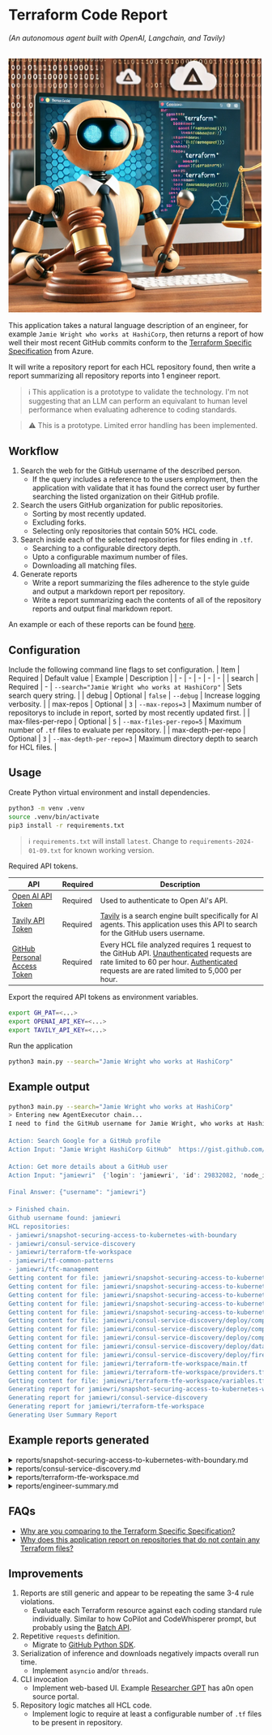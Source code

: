 # Terraform Code Report 

###### (An autonomous agent built with OpenAI, Langchain, and Tavily)

<img src="static/terraform-code-report.webp" width="500px">

This application takes a natural language description of an engineer, for example `Jamie Wright who works at HashiCorp`, then returns a report of how well their most recent GitHub commits conform to the [Terraform Specific Specification](https://azure.github.io/Azure-Verified-Modules/specs/terraform/) from Azure. 

It will write a repository report for each HCL repository found, then write a report summarizing all repository reports into 1 engineer report. 

> :information_source: This application is a prototype to validate the technology. I'm not suggesting that an LLM can perform an equivalant to human level performance when evaluating adherence to coding standards. 

> :warning: This is a prototype. Limited error handling has been implemented.

## Workflow

1.  Search the web for the GitHub username of the described person.
    - If the query includes a reference to the users employment, then the application with validate that it has found the correct user by further searching the listed organization on their GitHub profile.
2. Search the users GitHub organization for public repositories.
    - Sorting by most recently updated.
    - Excluding forks.
    - Selecting only repositories that contain 50% HCL code.
3. Search inside each of the selected repositories for files ending in `.tf`.
    - Searching to a configurable directory depth.
    - Upto a configurable maximum number of files.
    - Downloading all matching files.
4. Generate reports
    - Write a report summarizing the files adherence to the style guide and output a markdown report per repository.
    - Write a report summarizing each the contents of all of the repository reports and output final markdown report.

An example or each of these reports can be found [here](#example-reports-generated).

## Configuration
Include the following command line flags to set configuration.
| Item | Required | Default value | Example | Description |
| - | - | - | - | - | 
| search | Required | - | `--search="Jamie Wright who works at HashiCorp"` | Sets search query string. |
| debug | Optional | `false` | `--debug` | Increase logging verbosity. |
| max-repos | Optional | `3` | `--max-repos=3` | Maximum number of repositorys to include in report, sorted by most recently updated first. |
| max-files-per-repo | Optional | `5` | `--max-files-per-repo=5` | Maximum number of `.tf` files to evaluate per repository. |
| max-depth-per-repo | Optional | `3` | `--max-depth-per-repo=3` | Maximum directory depth to search for HCL files. |


## Usage

Create Python virtual environment and install dependencies.
```bash
python3 -m venv .venv
source .venv/bin/activate
pip3 install -r requirements.txt
```

> :information_source: `requirements.txt` will install  `latest`. Change to `requirements-2024-01-09.txt` for known working version.

Required API tokens.

| API | Required | Description |
| -- | -- | -- |
| [Open AI API Token](https://platform.openai.com/api-keys) | Required | Used to authenticate to Open AI's API. |
| [Tavily API Token](https://app.tavily.com/home) | Required | [Tavily](https://tavily.com) is a search engine built specifically for AI agents. This application uses this API to search for the GitHub users username.  |
| [GitHub Personal Access Token](https://github.com/settings/tokens) |  Required | Every HCL file analyzed requires 1 request to the GitHub API. [Unauthenticated](https://docs.github.com/en/rest/using-the-rest-api/rate-limits-for-the-rest-api?apiVersion=2022-11-28#primary-rate-limit-for-unauthenticated-users) requests are rate limited to 60 per hour. [Authenticated](https://docs.github.com/en/rest/using-the-rest-api/rate-limits-for-the-rest-api?apiVersion=2022-11-28#primary-rate-limit-for-authenticated-users) requests are are rated limited to 5,000 per hour. |


Export the required API tokens as environment variables.
```bash
export GH_PAT=<...>
export OPENAI_API_KEY=<...>
export TAVILY_API_KEY=<...>
```

Run the application
```bash
python3 main.py --search="Jamie Wright who works at HashiCorp"
```

## Example output

```bash
python3 main.py --search="Jamie Wright who works at HashiCorp"
> Entering new AgentExecutor chain...
I need to find the GitHub username for Jamie Wright, who works at HashiCorp. First, I will search for Jamie Wright's GitHub profile to find the username. 

Action: Search Google for a GitHub profile  
Action Input: "Jamie Wright HashiCorp GitHub"  https://gist.github.com/jamiewriThe link I found is a Gist, which may not directly indicate the GitHub username. I need to check if this Gist belongs to Jamie Wright and if they work at HashiCorp.

Action: Get more details about a GitHub user  
Action Input: "jamiewri"  {'login': 'jamiewri', 'id': 29832082, 'node_id': 'MDQ6VXNlcjI5ODMyMDgy', 'avatar_url': 'https://avatars.githubusercontent.com/u/29832082?v=4', 'gravatar_id': '', 'url': 'https://api.github.com/users/jamiewri', 'html_url': 'https://github.com/jamiewri', 'followers_url': 'https://api.github.com/users/jamiewri/followers', 'following_url': 'https://api.github.com/users/jamiewri/following{/other_user}', 'gists_url': 'https://api.github.com/users/jamiewri/gists{/gist_id}', 'starred_url': 'https://api.github.com/users/jamiewri/starred{/owner}{/repo}', 'subscriptions_url': 'https://api.github.com/users/jamiewri/subscriptions', 'organizations_url': 'https://api.github.com/users/jamiewri/orgs', 'repos_url': 'https://api.github.com/users/jamiewri/repos', 'events_url': 'https://api.github.com/users/jamiewri/events{/privacy}', 'received_events_url': 'https://api.github.com/users/jamiewri/received_events', 'type': 'User', 'site_admin': False, 'name': 'Jamie Wright', 'company': '@hashicorp', 'blog': 'https://jamiewright.io', 'location': 'Melbourne, Australia', 'email': 'jamie@jamiewright.io', 'hireable': None, 'bio': None, 'twitter_username': 'jamie_wri', 'public_repos': 51, 'public_gists': 1, 'followers': 25, 'following': 52, 'created_at': '2017-07-02T07:45:27Z', 'updated_at': '2024-08-18T22:05:26Z', 'private_gists': 0, 'total_private_repos': 114, 'owned_private_repos': 112, 'disk_usage': 197252, 'collaborators': 5, 'two_factor_authentication': True, 'plan': {'name': 'pro', 'space': 976562499, 'collaborators': 0, 'private_repos': 9999}}I have confirmed that the GitHub user "jamiewri" is indeed Jamie Wright and they work at HashiCorp. Now I can return the username in the required JSON format.

Final Answer: {"username": "jamiewri"}

> Finished chain.
Github username found: jamiewri
HCL repositories: 
- jamiewri/snapshot-securing-access-to-kubernetes-with-boundary
- jamiewri/consul-service-discovery
- jamiewri/terraform-tfe-workspace
- jamiewri/tf-common-patterns
- jamiewri/tfc-management
Getting content for file: jamiewri/snapshot-securing-access-to-kubernetes-with-boundary/deploy/boundary-config/accounts.tf
Getting content for file: jamiewri/snapshot-securing-access-to-kubernetes-with-boundary/deploy/boundary-config/admin.tf
Getting content for file: jamiewri/snapshot-securing-access-to-kubernetes-with-boundary/deploy/boundary-config/auth_method.tf
Getting content for file: jamiewri/snapshot-securing-access-to-kubernetes-with-boundary/deploy/boundary-config/groups.tf
Getting content for file: jamiewri/snapshot-securing-access-to-kubernetes-with-boundary/deploy/boundary-config/kube.tf
Getting content for file: jamiewri/consul-service-discovery/deploy/compute-bastion.tf
Getting content for file: jamiewri/consul-service-discovery/deploy/compute-consul.tf
Getting content for file: jamiewri/consul-service-discovery/deploy/compute-web.tf
Getting content for file: jamiewri/consul-service-discovery/deploy/data.tf
Getting content for file: jamiewri/consul-service-discovery/deploy/firewall.tf
Getting content for file: jamiewri/terraform-tfe-workspace/main.tf
Getting content for file: jamiewri/terraform-tfe-workspace/providers.tf
Getting content for file: jamiewri/terraform-tfe-workspace/variables.tf
Generating report for jamiewri/snapshot-securing-access-to-kubernetes-with-boundary
Generating report for jamiewri/consul-service-discovery
Generating report for jamiewri/terraform-tfe-workspace
Generating User Summary Report
```

## Example reports generated

<details> 
  <summary>reports/snapshot-securing-access-to-kubernetes-with-boundary.md</summary>

---

# IaC Code Quality Report: jamiewri/snapshot-securing-access-to-kubernetes-with-boundary

- **Owner:** jamiewri
- **Name:** snapshot-securing-access-to-kubernetes-with-boundary
- **Full Name:** jamiewri/snapshot-securing-access-to-kubernetes-with-boundary
- **Terraform Files:**
  - `deploy/boundary-config/accounts.tf`
  - `deploy/boundary-config/admin.tf`
  - `deploy/boundary-config/auth_method.tf`
  - `deploy/boundary-config/groups.tf`
  - `deploy/boundary-config/kube.tf`

## Feedback

### deploy/boundary-config/accounts.tf
- **Feedback:** The file is generally well-structured but has some issues:
  - Hardcoded passwords should be avoided for security reasons.
  - The `for_each` loop is used correctly, but the variable `var.users` should be defined and documented.
- **Score:** 7/10
- **Suggestion:**
  ```hcl
  # Line 9: Avoid hardcoding passwords
  password = "password123"
  ```
  Replace with:
  ```hcl
  password = var.user_passwords[each.key]
  ```

### deploy/boundary-config/admin.tf
- **Feedback:** The file is well-structured but has some issues:
  - Hardcoded passwords should be avoided for security reasons.
  - The `scope_id` and `grant_scope_id` should be parameterized.
- **Score:** 7/10
- **Suggestion:**
  ```hcl
  # Line 19: Avoid hardcoding passwords
  password = "password123"
  ```
  Replace with:
  ```hcl
  password = var.admin_password
  ```

### deploy/boundary-config/auth_method.tf
- **Feedback:** The file is well-structured but has some issues:
  - The `scope_id` should be parameterized.
- **Score:** 8/10
- **Suggestion:**
  ```hcl
  # Line 8: Parameterize scope_id
  scope_id = boundary_scope.org.id
  ```
  Replace with:
  ```hcl
  scope_id = var.scope_id
  ```

### deploy/boundary-config/groups.tf
- **Feedback:** The file is well-structured but has some issues:
  - The `for_each` loop is used correctly, but the variable `var.users` should be defined and documented.
  - The `scope_id` should be parameterized.
- **Score:** 8/10
- **Suggestion:**
  ```hcl
  # Line 18: Parameterize scope_id
  scope_id = boundary_scope.org.id
  ```
  Replace with:
  ```hcl
  scope_id = var.scope_id
  ```

### deploy/boundary-config/kube.tf
- **Feedback:** The file is well-structured but has some issues:
  - The `scope_id` should be parameterized.
  - The `address` should be parameterized.
- **Score:** 7/10
- **Suggestion:**
  ```hcl
  # Line 28: Parameterize scope_id
  scope_id = boundary_scope.project.id
  ```
  Replace with:
  ```hcl
  scope_id = var.scope_id
  ```

  ```hcl
  # Line 48: Parameterize address
  address = "http://vault:8200"
  ```
  Replace with:
  ```hcl
  address = var.vault_address
  ```

## Total Score
- **Total Score:** 7.4/10

The total score is calculated as the average of the individual file scores.

</details>

<details> 
  <summary>reports/consul-service-discovery.md</summary>

---
# IaC Code Quality Report: jamiewri/consul-service-discovery

- **Owner:** jamiewri
- **Name:** consul-service-discovery
- **Full Name:** jamiewri/consul-service-discovery
- **Terraform Files:**
  - `deploy/compute-bastion.tf`
  - `deploy/compute-consul.tf`
  - `deploy/compute-web.tf`
  - `deploy/data.tf`
  - `deploy/firewall.tf`

## Feedback

### deploy/compute-bastion.tf
- **Feedback:** 
  - **Issue:** The `metadata` block uses string interpolation for a single variable, which is unnecessary.
  - **Suggestion:** 
    ```hcl
    metadata = {
      sshKeys = "${var.ssh_user}:${file(var.ssh_key)} ${var.ssh_user}"
    }
    ```
    should be:
    ```hcl
    metadata = {
      sshKeys = "${var.ssh_user}:${file(var.ssh_key)} ${var.ssh_user}"
    }
    ```
  - **Score:** 8/10

### deploy/compute-consul.tf
- **Feedback:** 
  - **Issue:** The `metadata` block uses string interpolation for a single variable, which is unnecessary.
  - **Suggestion:** 
    ```hcl
    metadata = {
      sshKeys = "${var.ssh_user}:${tls_private_key.bastion.public_key_openssh} ${var.ssh_user}"
    }
    ```
    should be:
    ```hcl
    metadata = {
      sshKeys = "${var.ssh_user}:${tls_private_key.bastion.public_key_openssh} ${var.ssh_user}"
    }
    ```
  - **Score:** 8/10

### deploy/compute-web.tf
- **Feedback:** 
  - **Issue:** The `metadata` block uses string interpolation for a single variable, which is unnecessary.
  - **Suggestion:** 
    ```hcl
    metadata = {
      sshKeys = "${var.ssh_user}:${tls_private_key.bastion.public_key_openssh} ${var.ssh_user}"
    }
    ```
    should be:
    ```hcl
    metadata = {
      sshKeys = "${var.ssh_user}:${tls_private_key.bastion.public_key_openssh} ${var.ssh_user}"
    }
    ```
  - **Score:** 8/10

### deploy/data.tf
- **Feedback:** 
  - **Issue:** The `locals` block uses string interpolation for a single variable, which is unnecessary.
  - **Suggestion:** 
    ```hcl
    myip           = "${jsondecode(data.http.myip_json.body).ip}/32"
    ```
    should be:
    ```hcl
    myip           = jsondecode(data.http.myip_json.body).ip/32
    ```
  - **Score:** 9/10

### deploy/firewall.tf
- **Feedback:** 
  - **Issue:** The `source_ranges` block uses string interpolation for a single variable, which is unnecessary.
  - **Suggestion:** 
    ```hcl
    source_ranges = [
      local.myip,
      google_compute_subnetwork.subnet.ip_cidr_range,
    ]
    ```
    should be:
    ```hcl
    source_ranges = [
      local.myip,
      google_compute_subnetwork.subnet.ip_cidr_range,
    ]
    ```
  - **Score:** 9/10

## Total Score
- **Total Score:** 8.4/10

</details>

<details> 
  <summary>reports/terraform-tfe-workspace.md</summary>

---
# IaC Repository Report: jamiewri/terraform-tfe-workspace
- **Owner:** jamiewri
- **Name:** terraform-tfe-workspace
- **Full Name:** jamiewri/terraform-tfe-workspace
- **Terraform Files:**
    - `main.tf`
    - `providers.tf`
    - `variables.tf`

## Feedback

### main.tf
- **Feedback:** 
  - The `resource` and `data` blocks are generally well-structured, but there are some areas for improvement:
    - The `vcs_repo` block should be alphabetically ordered.
    - The `for_each` usage is correct, but the `count` meta-argument is missing.
    - The `depends_on` meta-argument is missing.
- **Score:** 7/10
- **Suggestion:** 
    ```hcl
    resource "tfe_workspace" "workspace" {
      organization = var.organization
      name         = var.name
      description  = var.description
      tag_names    = var.tag_names
      auto_apply   = var.auto_apply

      vcs_repo {
        branch         = var.vcs_repo_branch
        identifier     = var.vcs_repo_identifier
        oauth_token_id = var.vcs_repo_oauth_token_id
      }
    }

    data "tfe_team" "team" {
      for_each = {
        for team in var.teams_access :
        team.name => team
      }

      name         = each.value.name
      organization = var.organization
    }

    resource "tfe_team_access" "team_access" {
      for_each = {
        for team in var.teams_access :
        team.name => team
      }

      access       = each.value.access
      team_id      = data.tfe_team.team[each.value.name].id
      workspace_id = tfe_workspace.workspace.id
    }
    ```

### providers.tf
- **Feedback:** 
  - The `required_providers` block is missing the `source` property for the `tfe` provider.
  - The `required_version` constraint should include a maximum version.
- **Score:** 6/10
- **Suggestion:** 
    ```hcl
    terraform {
      required_version = ">= 1.0, < 2.0"
      required_providers {
        tfe = {
          source  = "hashicorp/tfe"
          version = ">= 0.31, < 1.0"
        }
      }
    }
    ```

### variables.tf
- **Feedback:** 
  - The `type` for `tag_names` should be more specific than `list(any)`.
  - The `type` for `auto_apply` should be `bool` instead of `string`.
  - Descriptions for variables are missing.
  - Variables should be ordered with required fields first, followed by optional fields.
- **Score:** 5/10
- **Suggestion:** 
    ```hcl
    variable "name" {
      type        = string
      description = "The name of the workspace."
    }

    variable "organization" {
      type        = string
      description = "The organization to which the workspace belongs."
    }

    variable "description" {
      type        = string
      description = "The description of the workspace."
    }

    variable "tag_names" {
      type        = list(string)
      default     = []
      description = "A list of tag names to associate with the workspace."
    }

    variable "auto_apply" {
      type        = bool
      default     = false
      description = "Whether to automatically apply changes."
    }

    variable "vcs_repo_identifier" {
      type        = string
      description = "The identifier of the VCS repository."
    }

    variable "vcs_repo_branch" {
      type        = string
      default     = "master"
      description = "The branch of the VCS repository."
    }

    variable "vcs_repo_oauth_token_id" {
      type        = string
      description = "The OAuth token ID for the VCS repository."
    }

    variable "teams_access" {
      type = list(object({
        name   = string
        access = string
      }))
      default     = []
      description = "A list of teams and their access levels."
    }
    ```

## Total Score
- **Total Score:** 6/10

The overall score is calculated as the average of the individual file scores: (7 + 6 + 5) / 3 = 6.

</details>

<details> 
  <summary>reports/engineer-summary.md</summary>

---
# Engineer Summary Report: jamiewri
- **GitHub User:** jamiewri
- **Repositories Analysed** 
    - snapshot-securing-access-to-kubernetes-with-boundary
    - consul-service-discovery
    - terraform-tfe-workspace

### Summary
- snapshot-securing-access-to-kubernetes-with-boundary
    - The repository has a total score of 7.4/10, with individual file scores ranging from 7 to 8, highlighting issues such as hardcoded passwords and the need for parameterization.
    - **Score:** 7.4/10

- consul-service-discovery
    - The repository achieved a total score of 8.4/10, with all files scoring between 8 and 9, primarily addressing unnecessary string interpolation in metadata blocks.
    - **Score:** 8.4/10

- terraform-tfe-workspace
    - This repository received a total score of 6/10, with individual file scores indicating areas for improvement in variable types, ordering, and missing properties in the provider block.
    - **Score:** 6/10

**Total Score:** 7.26/10

</details>

## FAQs

- [Why are you comparing to the Terraform Specific Specification?](faqs.md#why-are-you-comparing-to-the-terraform-specific-specification)
- [Why does this application report on repositories that do not contain any Terraform files?](faqs.md#why-does-this-application-report-on-repositories-that-do-not-contain-any-terraform-files)


## Improvements

1. Reports are still generic and appear to be repeating the same 3-4 rule violations.
    -  Evaluate each Terraform resource against each coding standard rule individually. Similar to how CoPilot and CodeWhisperer prompt, but probably using the [Batch API](https://platform.openai.com/docs/guides/batch).
2. Repetitive `requests` definition.
    - Migrate to [GitHub Python SDK](https://github.com/PyGithub/PyGithub).
3. Serialization of inference and downloads negatively impacts overall run time.
    - Implement `asyncio` and/or `threads`.
4. CLI invocation
    - Implement web-based UI. Example [Researcher GPT](https://github.com/assafelovic/gpt-researcher) has a0n open source portal.
5. Repository logic matches all HCL code.
    - Implement logic to require at least a configurable number of `.tf` files to be present in repository.
